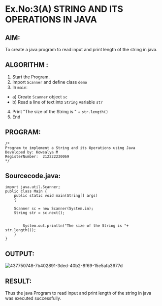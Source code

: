 # Ex.No:3(A)  STRING AND ITS OPERATIONS IN JAVA
## AIM:
To create a java program to read input and print length of the string in java.

## ALGORITHM :
1.  Start the Program.
2.	Import `Scanner` and define class `demo`
3.	In `main`:
-	a) Create `Scanner` object `sc`
-	b) Read a line of text into `String` variable `str`
4.	Print "The size of the String is " + `str.length()`
5.	End




## PROGRAM:
 ```
/*
Program to implement a String and its Operations using Java
Developed by: Kowsalya M
RegisterNumber:  212222230069
*/
```

## Sourcecode.java:

```
import java.util.Scanner;
public class Main {
	public static void main(String[] args)
	{
    	
   	Scanner sc = new Scanner(System.in);  
   	String str = sc.next();

 
    	System.out.println("The size of the String is "+ str.length());
	}
}
```



## OUTPUT:

![437750748-7b402891-3ded-40b2-8f69-15e5afa3677d](https://github.com/user-attachments/assets/dac00601-ce33-49d5-bc60-589588e9ece5)


## RESULT:
Thus the java Program to read input and print length of the string in java was executed successfully.

